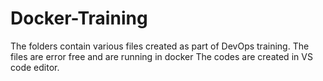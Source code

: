 # Docker-Training

The folders contain various files created as part of DevOps training. 
The files are error free and are running in docker
The codes are created in VS code editor.
